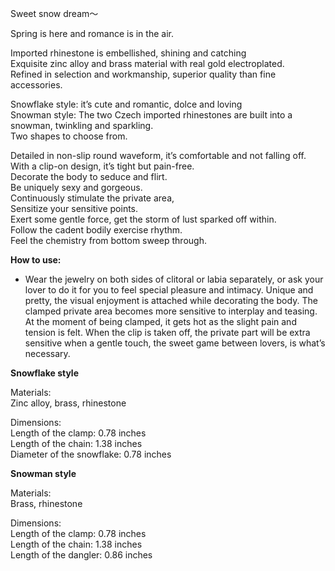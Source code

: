 Sweet snow dream～

Spring is here and romance is in the air.

Imported rhinestone is embellished, shining and catching  
Exquisite zinc alloy and brass material with real gold electroplated.  
Refined in selection and workmanship, superior quality than fine accessories.

Snowflake style: it’s cute and romantic, dolce and loving  
Snowman style: The two Czech imported rhinestones are built into a snowman, twinkling and sparkling.  
Two shapes to choose from.

Detailed in non-slip round waveform, it’s comfortable and not falling off.  
With a clip-on design, it’s tight but pain-free.  
Decorate the body to seduce and flirt.  
Be uniquely sexy and gorgeous.  
Continuously stimulate the private area,  
Sensitize your sensitive points.  
Exert some gentle force, get the storm of lust sparked off within.  
Follow the cadent bodily exercise rhythm.  
Feel the chemistry from bottom sweep through.  
  
**How to use:**  

*   Wear the jewelry on both sides of clitoral or labia separately, or ask your lover to do it for you to feel special pleasure and intimacy. Unique and pretty, the visual enjoyment is attached while decorating the body. The clamped private area becomes more sensitive to interplay and teasing. At the moment of being clamped, it gets hot as the slight pain and tension is felt. When the clip is taken off, the private part will be extra sensitive when a gentle touch, the sweet game between lovers, is what’s necessary.

**Snowflake style**

Materials:  
Zinc alloy, brass, rhinestone  
  
Dimensions:  
Length of the clamp: 0.78 inches  
Length of the chain: 1.38 inches  
Diameter of the snowflake: 0.78 inches

**Snowman style**  

Materials:  
Brass, rhinestone  
  
Dimensions:  
Length of the clamp: 0.78 inches  
Length of the chain: 1.38 inches  
Length of the dangler: 0.86 inches